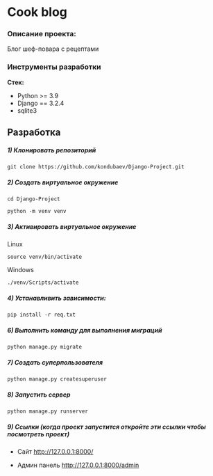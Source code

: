# Cook blog

### Описание проекта:
Блог шеф-повара с рецептами

### Инструменты разработки

**Стек:**
- Python >= 3.9
- Django == 3.2.4
- sqlite3

## Разработка

##### 1) Клонировать репозиторий

    git clone https://github.com/kondubaev/Django-Project.git

##### 2) Создать виртуальное окружение

    cd Django-Project
    
    python -m venv venv
    
##### 3) Активировать виртуальное окружение
    
Linux

    source venv/bin/activate
    
Windows

    ./venv/Scripts/activate

##### 4) Устанавливить зависимости:

    pip install -r req.txt

##### 6) Выполнить команду для выполнения миграций

    python manage.py migrate
    
##### 7) Создать суперпользователя

    python manage.py createsuperuser
    
##### 8) Запустить сервер

    python manage.py runserver

##### 9) Ссылки (когда проект запустится откройте эти ссылки чтобы посмотреть проект)

- Сайт http://127.0.0.1:8000/

- Админ панель http://127.0.0.1:8000/admin

